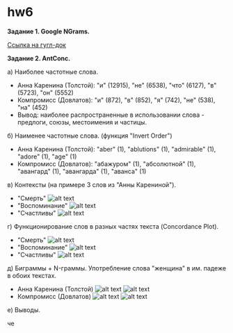 # hw6

__Задание 1. Google NGrams.__

[Ссылка на гугл-док](https://docs.google.com/document/d/16xHlPk-88go0YyHOe8jHhoMs7n3XKnnxFtytqoNVAFg/edit?usp=sharing)

__Задание 2. AntConc.__

а) Наиболее частотные слова.
+ Анна Каренина (Толстой): "и" (12915), "не" (6538), "что" (6127), "в" (5723), "он" (5552)
+ Компромисс (Довлатов): "и" (872), "в" (852), "я" (742), "не" (538), "на" (452)
+ Вывод: наиболее распространенные в использовании слова - предлоги, союзы, местоимения и частицы. 

б) Наименее частотные слова. (функция "Invert Order")
+ Анна Каренина (Толстой): "aber" (1), "ablutions" (1), "admirable" (1), "adore" (1), "age" (1)
+ Компромисс (Довлатов): "абажуром" (1), "абсолютной" (1), "авангард" (1), "авангарда" (1), "аванса" (1)

в) Контексты (на примере 3 слов из "Анны Карениной").
+ "Смерть"
![alt text](https://github.com/kristinarulina/hw6/blob/master/Screen%20Shot%202018-03-29%20at%2018.45.41.jpg)
+ "Воспоминание"
![alt text](https://github.com/kristinarulina/hw6/blob/master/Screen%20Shot%202018-03-29%20at%2018.47.06.jpg)
+ "Счастливы"
![alt text](https://github.com/kristinarulina/hw6/blob/master/Screen%20Shot%202018-03-29%20at%2018.47.53.jpg)

г) Функционирование слов в разных частях текста (Concordance Plot).
+ "Смерть"
![alt text](https://github.com/kristinarulina/hw6/blob/master/Screen%20Shot%202018-03-29%20at%2018.49.08.jpg)
+ "Воспоминание"
![alt text](https://github.com/kristinarulina/hw6/blob/master/Screen%20Shot%202018-03-29%20at%2018.49.26.jpg)
+ "Счастливы"
![alt text](https://github.com/kristinarulina/hw6/blob/master/Screen%20Shot%202018-03-29%20at%2018.49.45.jpg)

д) Биграммы + N-граммы. Употребление слова "женщина" в им. падеже в обоих текстах.
+ Анна Каренина (Толстой)
![alt text](https://github.com/kristinarulina/hw6/blob/master/Screen%20Shot%202018-04-01%20at%2013.28.29.jpg)
![alt text](https://github.com/kristinarulina/hw6/blob/master/Screen%20Shot%202018-04-01%20at%2013.28.43.jpg)
+ Компромисс (Довлатов)
![alt text](https://github.com/kristinarulina/hw6/blob/master/Screen%20Shot%202018-04-01%20at%2013.27.53.jpg)
![alt text](https://github.com/kristinarulina/hw6/blob/master/Screen%20Shot%202018-04-01%20at%2013.28.03.jpg)

е) Выводы.

че
